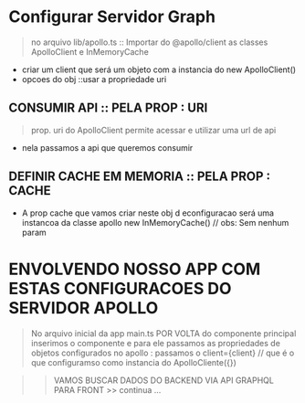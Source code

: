 # Configurar Servidor Graph
> no arquivo lib/apollo.ts ::
Importar do @apollo/client as classes ApolloClient e InMemoryCache
- criar um client que será um objeto com a instancia do new ApolloClient()
- opcoes do obj ::usar a propriedade uri 

## CONSUMIR API :: PELA PROP : URI
> prop. uri do ApolloClient permite acessar e utilizar uma url de api
- nela passamos a api que queremos consumir

## DEFINIR CACHE EM MEMORIA :: PELA PROP : CACHE 
- A prop cache que vamos criar neste obj d econfiguracao será uma instancoa da classe apollo new InMemoryCache() // obs: Sem nenhum param

# ENVOLVENDO NOSSO APP COM ESTAS CONFIGURACOES DO SERVIDOR APOLLO
> No arquivo inicial da app main.ts 
> POR VOLTA do componente principal <App> inserimos o componente <ApolloProvider>
> e para ele passamos as propriedades de objetos configurados no apollo :
> passamos o client={client} // que é o que configuramso como instancia do ApolloCliente({})


>> VAMOS BUSCAR DADOS DO BACKEND VIA API GRAPHQL PARA FRONT >> continua ...
